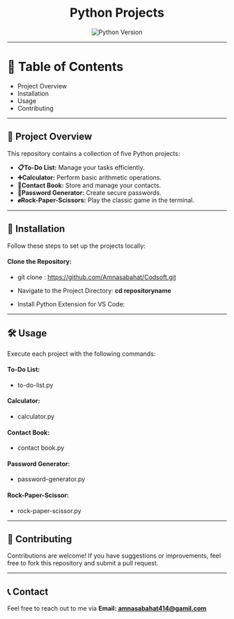 <h1 align="center"><strong>Python Projects</strong></h1>
<p align="center">
  <img src="https://img.shields.io/badge/python-3.x-blue.svg" alt="Python Version">
</p>

--- 

# **📜 Table of Contents**
- Project Overview
- Installation 
- Usage
- Contributing
--- 

## **📝 Project Overview**
This repository contains a collection of five Python projects:

- **📋To-Do List:**
  Manage your tasks efficiently. 
- **➕Calculator:**
  Perform basic arithmetic operations.
- **📇Contact Book:**
   Store and manage your contacts.
- **🔑Password Generator:**
   Create secure passwords.
- **✊Rock-Paper-Scissors:**
   Play the classic game in the terminal.

--- 

## **🚀 Installation**
Follow these steps to set up the projects locally:

#### Clone the Repository:

- git clone :
https://github.com/Amnasabahat/Codsoft.git

- Navigate to the Project Directory:
**cd repositoryname**

- Install Python Extension for VS Code:

--- 
## 🛠 Usage
Execute each project with the following commands:

#### To-Do List:
- to-do-list.py

#### Calculator:
- calculator.py

#### Contact Book:
- contact book.py

#### Password Generator:
- password-generator.py

#### Rock-Paper-Scissor:
- rock-paper-scissor.py

--- 

## 🤝 Contributing
Contributions are welcome! If you have suggestions or improvements, feel free to fork this repository and submit a pull request.

---

## 📞 Contact
Feel free to reach out to me via **Email: amnasabahat414@gamil.com**



